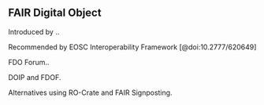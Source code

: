 ## FAIR Digital Object

Introduced by ..

Recommended by EOSC Interoperability Framework [@doi:10.2777/620649]

FDO Forum..

DOIP and FDOF.

Alternatives using RO-Crate and FAIR Signposting.



